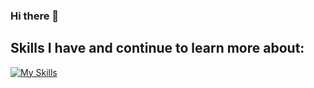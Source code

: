 ### Hi there 👋

## Skills I have and continue to learn more about:
[![My Skills](https://skillicons.dev/icons?i=py,go,js,html,css,react,nodejs,terraform,unity,git,flutter,swift,androidstudio,blender,aws,godot,postman,postgres,mysql)](https://skillicons.dev)
